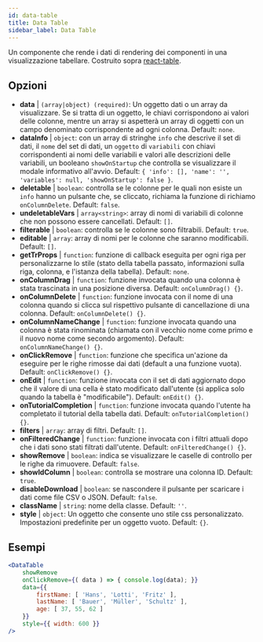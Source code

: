```yaml
---
id: data-table 
title: Data Table
sidebar_label: Data Table
---
```


Un componente che rende i dati di rendering dei componenti in una visualizzazione tabellare. Costruito sopra [react-table](https://react-table.js.org/).

## Opzioni

* __data__ | `(array|object) (required)`: Un oggetto dati o un array da visualizzare. Se si tratta di un oggetto, le chiavi corrispondono ai valori delle colonne, mentre un array si aspetterà un array di oggetti con un campo denominato corrispondente ad ogni colonna. Default: `none`.
* __dataInfo__ | `object`: con un array di stringhe `info` che descrive il set di dati, il `nome` del set di dati, un `oggetto` di `variabili` con chiavi corrispondenti ai nomi delle variabili e valori alle descrizioni delle variabili, un booleano `showOnStartup` che controlla se visualizzare il modale informativo all'avvio. Default: `{
  'info': [],
  'name': '',
  'variables': null,
  'showOnStartup': false
}`.
* __deletable__ | `boolean`: controlla se le colonne per le quali non esiste un `info` hanno un pulsante che, se cliccato, richiama la funzione di richiamo `onColumnDelete`. Default: `false`.
* __undeletableVars__ | `array<string>`: array di nomi di variabili di colonne che non possono essere cancellati. Default: `[]`.
* __filterable__ | `boolean`: controlla se le colonne sono filtrabili. Default: `true`.
* __editable__ | `array`: array di nomi per le colonne che saranno modificabili. Default: `[]`.
* __getTrProps__ | `function`: funzione di callback eseguita per ogni riga per personalizzarne lo stile (stato della tabella passato, informazioni sulla riga,
colonna, e l'istanza della tabella). Default: `none`.
* __onColumnDrag__ | `function`: funzione invocata quando una colonna è stata trascinata in una posizione diversa. Default: `onColumnDrag() {}`.
* __onColumnDelete__ | `function`: funzione invocata con il nome di una colonna quando si clicca sul rispettivo pulsante di cancellazione di una colonna. Default: `onColumnDelete() {}`.
* __onColumnNameChange__ | `function`: funzione invocata quando una colonna è stata rinominata (chiamata con il vecchio nome come primo e il nuovo nome come secondo argomento). Default: `onColumnNameChange() {}`.
* __onClickRemove__ | `function`: funzione che specifica un'azione da eseguire per le righe rimosse dai dati (default a una funzione vuota). Default: `onClickRemove() {}`.
* __onEdit__ | `function`: funzione invocata con il set di dati aggiornato dopo che il valore di una cella è stato modificato dall'utente (si applica solo quando la tabella è "modificabile"). Default: `onEdit() {}`.
* __onTutorialCompletion__ | `function`: funzione invocata quando l'utente ha completato il tutorial della tabella dati. Default: `onTutorialCompletion() {}`.
* __filters__ | `array`: array di filtri. Default: `[]`.
* __onFilteredChange__ | `function`: funzione invocata con i filtri attuali dopo che i dati sono stati filtrati dall'utente. Default: `onFilteredChange() {}`.
* __showRemove__ | `boolean`: indica se visualizzare le caselle di controllo per le righe da rimuovere. Default: `false`.
* __showIdColumn__ | `boolean`: controlla se mostrare una colonna ID. Default: `true`.
* __disableDownload__ | `boolean`: se nascondere il pulsante per scaricare i dati come file CSV o JSON. Default: `false`.
* __className__ | `string`: nome della classe. Default: `''`.
* __style__ | `object`: Un oggetto che consente uno stile css personalizzato. Impostazioni predefinite per un oggetto vuoto. Default: `{}`.


## Esempi

```jsx live
<DataTable
    showRemove
    onClickRemove={( data ) => { console.log(data); }}
    data={{ 
        firstName: [ 'Hans', 'Lotti', 'Fritz' ], 
        lastName: [ 'Bauer', 'Müller', 'Schultz' ],
        age: [ 37, 55, 62 ]
    }}
    style={{ width: 600 }}
/>
```

